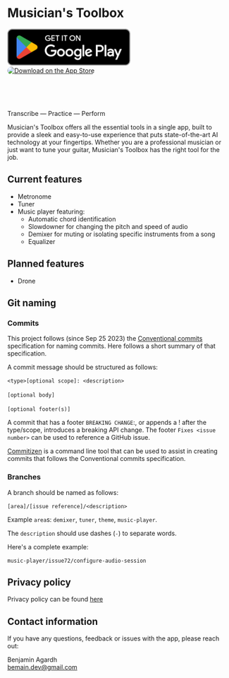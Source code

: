 # Musician's Toolbox

<p align="left">
    <a href='https://play.google.com/store/apps/details?id=se.agardh.musbx&pcampaignid=pcampaignidMKT-Other-global-all-co-prtnr-py-PartBadge-Mar2515-1' style="border-radius: 13px; height: 83px;"><img alt='Get it on Google Play' src='assets/images/google-play-badge.png' style="height: 83px;"/></a>
    <a href="https://apps.apple.com/us/app/musicians-toolbox/id1670009655?itsct=apps_box_badge&amp;itscg=30200" style="display: inline-block; border-radius: 13px; width: 250px; height: 83px;"><img src="https://tools.applemediaservices.com/api/badges/download-on-the-app-store/black/en-us?size=250x83&amp;releaseDate=1679443200" alt="Download on the App Store" style="border-radius: 13px; width: 250px; height: 83px;"></a>
</p>

Transcribe — Practice — Perform

Musician's Toolbox offers all the essential tools in a single app, built to provide a sleek and easy-to-use experience that puts state-of-the-art AI technology at your fingertips. Whether you are a professional musician or just want to tune your guitar, Musician's Toolbox has the right tool for the job. 

## Current features
- Metronome
- Tuner
- Music player featuring:
    - Automatic chord identification
    - Slowdowner for changing the pitch and speed of audio
    - Demixer for muting or isolating specific instruments from a song
    - Equalizer

## Planned features
- Drone

## Git naming

### Commits
This project follows (since Sep 25 2023) the [Conventional commits](https://www.conventionalcommits.org/en/v1.0.0/) specification for naming commits. Here follows a short summary of that specification.

A commit message should be structured as follows:

```
<type>[optional scope]: <description>

[optional body]

[optional footer(s)]
```

A commit that has a footer `BREAKING CHANGE`:, or appends a ! after the type/scope, introduces a breaking API change. 
The footer `Fixes <issue number>` can be used to reference a GitHub issue.

[Commitizen](https://commitizen-tools.github.io/commitizen/) is a command line tool that can be used to assist in creating commits that follows the Conventional commits specification. 

### Branches
A branch should be named as follows:

```
[area]/[issue reference]/<description>
```

Example `area`s: `demixer`, `tuner`, `theme`, `music-player`.

The `description` should use dashes (`-`) to separate words.

Here's a complete example: 
```
music-player/issue72/configure-audio-session
```

## Privacy policy
Privacy policy can be found [here](https://bemain.github.io/musbx/privacy_policy/)

## Contact information
If you have any questions, feedback or issues with the app, please reach out:

Benjamin Agardh \
bemain.dev@gmail.com
